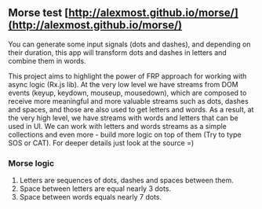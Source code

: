 ## Morse test [http://alexmost.github.io/morse/](http://alexmost.github.io/morse/)
You can generate some input signals (dots and dashes), and depending on their duration, this app will transform dots and dashes in letters and combine them in words.

This project aims to highlight the power of FRP approach for working with async logic (Rx.js lib). At the very low level we have streams from DOM events (keyup, keydown, mouseup, mousedown), which are composed to receive more meaningful and more valuable streams such as dots, dashes and spaces, and those are also used to get letters and words. As a result, at the very high level, we have streams with words and letters that can be used in UI. We can work with letters and words streams as a simple collections and even more - build more logic on top of them (Try to type SOS or CAT). For deeper details just look at the source =)


### Morse logic
1. Letters are sequences of dots, dashes and spaces between them.
2. Space between letters are equal nearly 3 dots.
3. Space between words equals nearly 7 dots.
